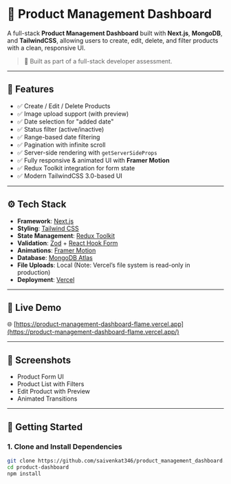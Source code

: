 # 🧾 Product Management Dashboard

A full-stack **Product Management Dashboard** built with **Next.js**, **MongoDB**, and **TailwindCSS**, allowing users to create, edit, delete, and filter products with a clean, responsive UI.

> 💼 Built as part of a full-stack developer assessment.

---

## 🔧 Features

- ✅ Create / Edit / Delete Products
- ✅ Image upload support (with preview)
- ✅ Date selection for "added date"
- ✅ Status filter (active/inactive)
- ✅ Range-based date filtering
- ✅ Pagination with infinite scroll
- ✅ Server-side rendering with `getServerSideProps`
- ✅ Fully responsive & animated UI with **Framer Motion**
- ✅ Redux Toolkit integration for form state
- ✅ Modern TailwindCSS 3.0-based UI

---

## ⚙️ Tech Stack

- **Framework**: [Next.js](https://nextjs.org/)
- **Styling**: [Tailwind CSS](https://tailwindcss.com/)
- **State Management**: [Redux Toolkit](https://redux-toolkit.js.org/)
- **Validation**: [Zod](https://zod.dev/) + [React Hook Form](https://react-hook-form.com/)
- **Animations**: [Framer Motion](https://www.framer.com/motion/)
- **Database**: [MongoDB Atlas](https://www.mongodb.com/cloud/atlas)
- **File Uploads**: Local (Note: Vercel’s file system is read-only in production)
- **Deployment**: [Vercel](https://vercel.com/)

---

## 🚀 Live Demo

🌐 [https://product-management-dashboard-flame.vercel.app](https://product-management-dashboard-flame.vercel.app/)

---

## 📸 Screenshots

<!-- Add actual screenshots here -->
- Product Form UI  
- Product List with Filters  
- Edit Product with Preview  
- Animated Transitions

---

## 🧪 Getting Started

### 1. Clone and Install Dependencies

```bash
git clone https://github.com/saivenkat346/product_management_dashboard.git
cd product-dashboard
npm install
